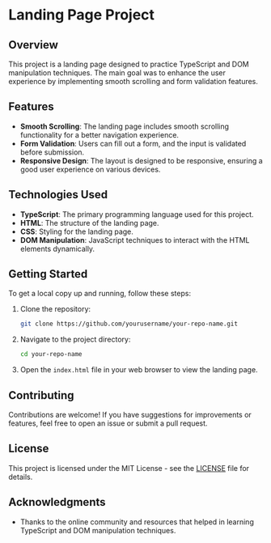 # Landing Page Project

## Overview

This project is a landing page designed to practice TypeScript and DOM manipulation techniques. The main goal was to enhance the user experience by implementing smooth scrolling and form validation features.

## Features

- **Smooth Scrolling**: The landing page includes smooth scrolling functionality for a better navigation experience.
- **Form Validation**: Users can fill out a form, and the input is validated before submission.
- **Responsive Design**: The layout is designed to be responsive, ensuring a good user experience on various devices.

## Technologies Used

- **TypeScript**: The primary programming language used for this project.
- **HTML**: The structure of the landing page.
- **CSS**: Styling for the landing page.
- **DOM Manipulation**: JavaScript techniques to interact with the HTML elements dynamically.

## Getting Started

To get a local copy up and running, follow these steps:

1. Clone the repository:
   ```bash
   git clone https://github.com/yourusername/your-repo-name.git
   ```

2. Navigate to the project directory:
   ```bash
   cd your-repo-name
   ```

3. Open the `index.html` file in your web browser to view the landing page.

## Contributing

Contributions are welcome! If you have suggestions for improvements or features, feel free to open an issue or submit a pull request.

## License

This project is licensed under the MIT License - see the [LICENSE](LICENSE) file for details.

## Acknowledgments

- Thanks to the online community and resources that helped in learning TypeScript and DOM manipulation techniques.
